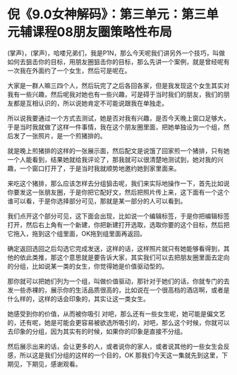 # 倪《9.0女神解码》：第三单元：第三单元辅课程08朋友圈策略性布局

(掌声)，(掌声)，哈喽兄弟们，我是P1N，那么今天呢我们讲另外一个技巧，叫做如何去狙击你的目标，用朋友圈狙击你的目标，那么先讲一个案例，就是曾经呢有一次我在外面约了一个女生，然后可是呢在。

大家是一群人嘛三四个人，然后玩完了之后各回各家，但是我发现这个女生其实对我有一些兴趣，然后呢我对她也有一些兴趣，可是碍于当时我们的朋友，我们的朋友都是互相认识的，所以说她肯定不可能说跟我在单独走。

所以说我要通过一个方式去测试，她是否对我有兴趣，是否今天晚上窗口足够大，于是当时我就做了这样一件事情，我在这个朋友圈里面，把她单独设为一个组，然后发了一张照片，是一个煎猪排的。

就是晚上煎猪排的这样的一张展示面，然后配文是说饿了回家煎一个猪排，只有她一个人能看到，结果她就给我评论了，那我就可以很清楚地测试到，她对我的兴趣，一个窗口打开了，于是当时我就顺势地邀约她到家里面来。

来吃这个猪排，那么应该怎样去分组狙击呢，我们来实际地操作一下，首先比如说你要发这一张朋友圈，于是你把它配好文，然后把照片传上来，这下面有一个这个谁可以看，于是你选择部分可见，那就是某一部分的人可以看到。

我们点开这个部分可见，这下面会出现，比如说一个编辑标签，于是你把编辑标签打开，然后右上角有一个新建，你把新建打开选取，选取你要的这个目标，然后把它拖入，拖到这个组里面，OK拖到组里面再返回。

确定返回选回之后勾选它完成发送，这样的话，这样照片就只有她能够看得到，其他的依此类推，那这个意思就是要告诉大家，其实我们可以去把朋友圈里面去定向的分组，比如说某一类的女生，你觉得她是价值驱动型的。

那你就可以把她们列为一个组，叫做价值驱动，那针对于她们的话，你就专门的去发一些赤裸的，展示你的生活品质很高的，比如说在一个很高档的酒店啊，或者是什么样的，这样的话会印象的，其实让这一类女生。

她感受到你的价值，从而被你吸引 对吧，那么还有一些女生呢，她可能是偏文艺的，还有呢，她是可能会更容易被欲选所吸引的，对吧，那么这个时候，你就可以去印象的分组，因为其实有的时候，如果你的印象是直接不分组。

然后展示出来的话，会让更多的人，或者说你的家人，或者说其他的一些女生会反感，所以这是我们分组的这样的一个目的，OK 那我们今天这一集就先到这里，下期见，下期见，感谢观看。

